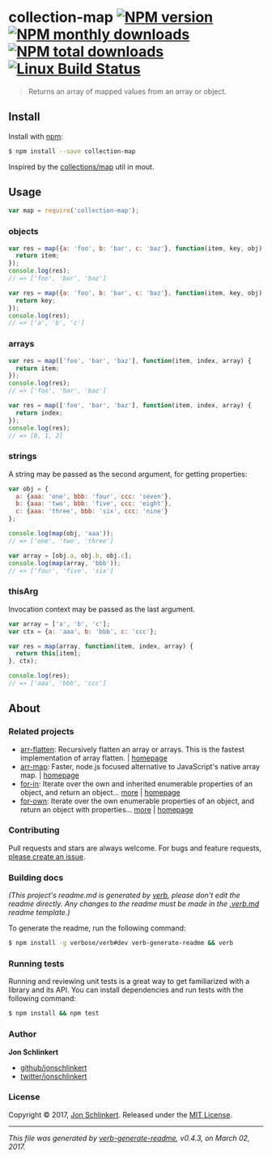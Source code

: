 # collection-map [![NPM version](https://img.shields.io/npm/v/collection-map.svg?style=flat)](https://www.npmjs.com/package/collection-map) [![NPM monthly downloads](https://img.shields.io/npm/dm/collection-map.svg?style=flat)](https://npmjs.org/package/collection-map)  [![NPM total downloads](https://img.shields.io/npm/dt/collection-map.svg?style=flat)](https://npmjs.org/package/collection-map) [![Linux Build Status](https://img.shields.io/travis/jonschlinkert/collection-map.svg?style=flat&label=Travis)](https://travis-ci.org/jonschlinkert/collection-map)

> Returns an array of mapped values from an array or object.

## Install

Install with [npm](https://www.npmjs.com/):

```sh
$ npm install --save collection-map
```

Inspired by the [collections/map](http://moutjs.com/) util in mout.

## Usage

```js
var map = require('collection-map');
```

### objects

```js
var res = map({a: 'foo', b: 'bar', c: 'baz'}, function(item, key, obj) {
  return item;
});
console.log(res);
// => ['foo', 'bar', 'baz']

var res = map({a: 'foo', b: 'bar', c: 'baz'}, function(item, key, obj) {
  return key;
});
console.log(res);
// => ['a', 'b', 'c']
```

### arrays

```js
var res = map(['foo', 'bar', 'baz'], function(item, index, array) {
  return item;
});
console.log(res);
// => ['foo', 'bar', 'baz']

var res = map(['foo', 'bar', 'baz'], function(item, index, array) {
  return index;
});
console.log(res);
// => [0, 1, 2]
```

### strings

A string may be passed as the second argument, for getting properties:

```js
var obj = {
  a: {aaa: 'one', bbb: 'four', ccc: 'seven'},
  b: {aaa: 'two', bbb: 'five', ccc: 'eight'},
  c: {aaa: 'three', bbb: 'six', ccc: 'nine'}
};

console.log(map(obj, 'aaa'));
// => ['one', 'two', 'three']

var array = [obj.a, obj.b, obj.c];
console.log(map(array, 'bbb'));
// => ['four', 'five', 'six']
```

### thisArg

Invocation context may be passed as the last argument.

```js
var array = ['a', 'b', 'c'];
var ctx = {a: 'aaa', b: 'bbb', c: 'ccc'};

var res = map(array, function(item, index, array) {
  return this[item];
}, ctx);

console.log(res);
// => ['aaa', 'bbb', 'ccc']
```

## About

### Related projects

* [arr-flatten](https://www.npmjs.com/package/arr-flatten): Recursively flatten an array or arrays. This is the fastest implementation of array flatten. | [homepage](https://github.com/jonschlinkert/arr-flatten "Recursively flatten an array or arrays. This is the fastest implementation of array flatten.")
* [arr-map](https://www.npmjs.com/package/arr-map): Faster, node.js focused alternative to JavaScript's native array map. | [homepage](https://github.com/jonschlinkert/arr-map "Faster, node.js focused alternative to JavaScript's native array map.")
* [for-in](https://www.npmjs.com/package/for-in): Iterate over the own and inherited enumerable properties of an object, and return an object… [more](https://github.com/jonschlinkert/for-in) | [homepage](https://github.com/jonschlinkert/for-in "Iterate over the own and inherited enumerable properties of an object, and return an object with properties that evaluate to true from the callback. Exit early by returning `false`. JavaScript/Node.js")
* [for-own](https://www.npmjs.com/package/for-own): Iterate over the own enumerable properties of an object, and return an object with properties… [more](https://github.com/jonschlinkert/for-own) | [homepage](https://github.com/jonschlinkert/for-own "Iterate over the own enumerable properties of an object, and return an object with properties that evaluate to true from the callback. Exit early by returning `false`. JavaScript/Node.js.")

### Contributing

Pull requests and stars are always welcome. For bugs and feature requests, [please create an issue](../../issues/new).

### Building docs

_(This project's readme.md is generated by [verb](https://github.com/verbose/verb-generate-readme), please don't edit the readme directly. Any changes to the readme must be made in the [.verb.md](.verb.md) readme template.)_

To generate the readme, run the following command:

```sh
$ npm install -g verbose/verb#dev verb-generate-readme && verb
```

### Running tests

Running and reviewing unit tests is a great way to get familiarized with a library and its API. You can install dependencies and run tests with the following command:

```sh
$ npm install && npm test
```

### Author

**Jon Schlinkert**

* [github/jonschlinkert](https://github.com/jonschlinkert)
* [twitter/jonschlinkert](https://twitter.com/jonschlinkert)

### License

Copyright © 2017, [Jon Schlinkert](https://github.com/jonschlinkert).
Released under the [MIT License](LICENSE).

***

_This file was generated by [verb-generate-readme](https://github.com/verbose/verb-generate-readme), v0.4.3, on March 02, 2017._